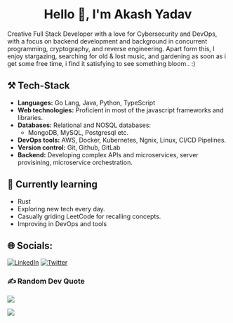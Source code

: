 <h1 align="center">Hello 👋, I'm Akash Yadav</h1>

Creative Full Stack Developer with a love for Cybersecurity and DevOps, with a focus on backend development and background in concurrent programming, cryptography, and reverse engineering. Apart form this, I enjoy stargazing, searching for old & lost music, and gardening as soon as i get some free time, i find it satisfying to see something bloom.. :)

## ⚒️ Tech-Stack 
- **Languages:** Go Lang, Java, Python, TypeScript
- **Web technologies:** Proficient in most of the javascript frameworks and libraries.
- **Databases:** Relational and NOSQL databases:
  - MongoDB, MySQL, Postgresql etc.
- **DevOps tools:** AWS, Docker, Kubernetes, Ngnix, Linux, CI/CD Pipelines.
- **Version control:** Git, Github, GitLab
- **Backend:** Developing complex APIs and microservices, server provisining, microservice orchestration.
  
## 🌱 Currently learning
- Rust
- Exploring new tech every day.
- Casually griding LeetCode for recalling concepts.
- Improving in DevOps and tools

## 🌐 Socials:
[![LinkedIn](https://img.shields.io/badge/LinkedIn-%230077B5.svg?logo=linkedin&logoColor=white)](https://linkedin.com/in/ydevakash) 
[![Twitter](https://img.shields.io/badge/Twitter-%231DA1F2.svg?logo=Twitter&logoColor=white)](https://twitter.com/ydevakash) 

### ✍️ Random Dev Quote
![](https://quotes-github-readme.vercel.app/api?type=horizontal&theme=radical)

[![](https://visitcount.itsvg.in/api?id=aksh-git&icon=0&color=0)](https://visitcount.itsvg.in)
